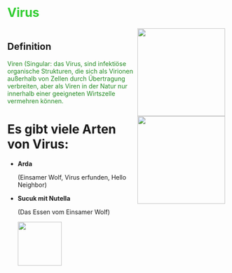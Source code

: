 <html>
	<header>
	</header>
	<body>
		<h1 style="color: limegreen;">Virus</h1>
		<div style="display: inline-flex;">
			<div>
				<h2>Definition</h2>
				<p style= "color: forestgreen;">Viren (Singular: das Virus, sind infektiöse organische Strukturen, die sich als Virionen<br> außerhalb von Zellen durch Übertragung verbreiten, aber als Viren in der Natur nur<br> innerhalb einer geeigneten Wirtszelle  vermehren können. 

<h1> Es gibt viele Arten von Virus:</h5>
				<ul>
					<li><strong>Arda</strong></li>	
					<p>(Einsamer Wolf, Virus erfunden, Hello Neighbor)</p>			
					<li><strong>Sucuk mit Nutella</strong></li>
					<p>(Das Essen vom Einsamer Wolf)</p>
					<img src= "C:\Users\4iden\Downloads\virusessen.jpg" width="100" lenght="200"controls>
				</ul>
			</div>
			    <div style="margin-left: 10px;">
				    <img src="../../Bilder/ardavirus.jpg" width="200" lenght="150"controls>
				    <img src="C:\Users\4iden\OneDrive\Bilder\virus-cells-in-green-dye.jpg" width="200" lenght="150"controls>
			</div>	
		</div>
	</body>
</html>
